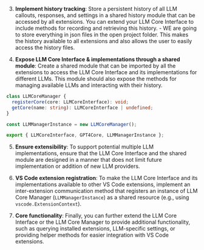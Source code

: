 

3. **Implement history tracking**: Store a persistent history of all LLM callouts, responses, and settings in a shared history module that can be accessed by all extensions. You can extend your LLM Core Interface to include methods for recording and retrieving this history. - WE are going to store everything in json files in the open project folder. This makes the history available to all extensions and also allows the user to easily access the history files. 

4. **Expose LLM Core Interface & implementations through a shared module**: Create a shared module that can be imported by all the extensions to access the LLM Core Interface and its implementations for different LLMs. This module should also expose the methods for managing available LLMs and interacting with their history.

```typescript
class LLMCoreManager {
  registerCore(core: LLMCoreInterface): void;
  getCore(name: string): LLMCoreInterface | undefined;
}

const LLMManagerInstance = new LLMCoreManager();

export { LLMCoreInterface, GPT4Core, LLMManagerInstance };
```

5. **Ensure extensibility**: To support potential multiple LLM implementations, ensure that the LLM Core Interface and the shared module are designed in a manner that does not limit future implementation or addition of new LLM providers.

6. **VS Code extension registration**: To make the LLM Core Interface and its implementations available to other VS Code extensions, implement an inter-extension communication method that registers an instance of LLM Core Manager (`LLMManagerInstance`) as a shared resource (e.g., using `vscode.ExtensionContext`).

7. **Core functionality**: Finally, you can further extend the LLM Core Interface or the LLM Core Manager to provide additional functionality, such as querying installed extensions, LLM-specific settings, or providing helper methods for easier integration with VS Code extensions.